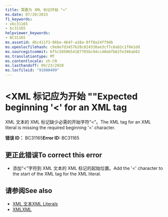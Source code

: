 ```yaml
---
title: 需要为 XML 标记开始 "<"
ms.date: 07/20/2015
f1_keywords:
- vbc31165
- bc31165
helpviewer_keywords:
- BC31165
ms.assetid: d6c411f3-06be-4647-a18a-8ff8a24ff94b
ms.openlocfilehash: c9e8e7d3457b28c824338ae3cf7c6ab2c1f0e1dd
ms.sourcegitcommit: bf5c5850654187705bc94cc40ebfb62fe346ab02
ms.translationtype: MT
ms.contentlocale: zh-CN
ms.lasthandoff: 09/23/2020
ms.locfileid: "91080499"
---
```

# <a name="expected-beginning--for-an-xml-tag"></a><span data-ttu-id="dfd37-102">\<XML 标记应为开始 ""</span><span class="sxs-lookup"><span data-stu-id="dfd37-102">Expected beginning '\<' for an XML tag</span></span>

<span data-ttu-id="dfd37-103">XML 文本的 XML 标记缺少必需的开始字符“<”。</span><span class="sxs-lookup"><span data-stu-id="dfd37-103">The XML tag for an XML literal is missing the required beginning '<' character.</span></span>  
  
 <span data-ttu-id="dfd37-104">**错误 ID：** BC31165</span><span class="sxs-lookup"><span data-stu-id="dfd37-104">**Error ID:** BC31165</span></span>  
  
## <a name="to-correct-this-error"></a><span data-ttu-id="dfd37-105">更正此错误</span><span class="sxs-lookup"><span data-stu-id="dfd37-105">To correct this error</span></span>  
  
- <span data-ttu-id="dfd37-106">添加“<”字符到 XML 文本的 XML 标记的起始位置。</span><span class="sxs-lookup"><span data-stu-id="dfd37-106">Add the '<' character to the start of the XML tag for the XML literal.</span></span>  
  
## <a name="see-also"></a><span data-ttu-id="dfd37-107">请参阅</span><span class="sxs-lookup"><span data-stu-id="dfd37-107">See also</span></span>

- [<span data-ttu-id="dfd37-108">XML 文本</span><span class="sxs-lookup"><span data-stu-id="dfd37-108">XML Literals</span></span>](../language-reference/xml-literals/index.md)
- [<span data-ttu-id="dfd37-109">XML</span><span class="sxs-lookup"><span data-stu-id="dfd37-109">XML</span></span>](../programming-guide/language-features/xml/index.md)
